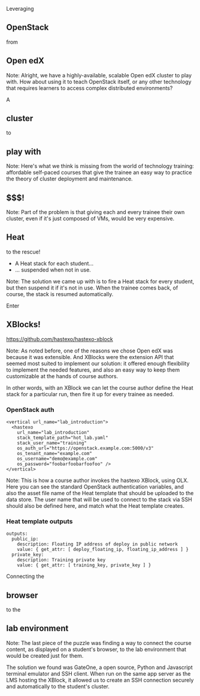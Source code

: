 Leveraging
## OpenStack
from
## Open edX

Note: Alright, we have a highly-available, scalable Open edX cluster
to play with.  How about using it to teach OpenStack itself, or any
other technology that requires learners to access complex distributed
environments?


A
## cluster
to
## play with

Note: Here's what we think is missing from the world of technology training:
affordable self-paced courses that give the trainee an easy way to practice the
theory of cluster deployment and maintenance.


## $$$!

Note: Part of the problem is that giving each and every trainee their own
cluster, even if it's just composed of VMs, would be very expensive.


## Heat
to the rescue!

- A Heat stack for each student... <!-- .element: class="fragment" -->
- ... suspended when not in use. <!-- .element: class="fragment" -->

Note: The solution we came up with is to fire a Heat stack for every student,
but then suspend it if it's not in use.  When the trainee comes back, of
course, the stack is resumed automatically.


Enter
## XBlocks!

https://github.com/hastexo/hastexo-xblock

Note: As noted before, one of the reasons we chose Open edX was because it was
extensible.  And XBlocks were the extension API that seemed most suited to
implement our solution: it offered enough flexibility to implement the needed
features, and also an easy way to keep them customizable at the hands of course
authors.

In other words, with an XBlock we can let the course author define the Heat
stack for a particular run, then fire it up for every trainee as needed.


### OpenStack auth

```
<vertical url_name="lab_introduction">
  <hastexo
    url_name="lab_introduction"
    stack_template_path="hot_lab.yaml"
    stack_user_name="training"
    os_auth_url="https://openstack.example.com:5000/v3"
    os_tenant_name="example.com"
    os_username="demo@example.com"
    os_password="foobarfoobarfoofoo" />
</vertical>
```

Note: This is how a course author invokes the hastexo XBlock, using OLX.  Here
you can see the standard OpenStack authentication variables, and also the asset
file name of the Heat template that should be uploaded to the data store.  The
user name that will be used to connect to the stack via SSH should also be
defined here, and match what the Heat template creates.


### Heat template outputs

```
outputs:
  public_ip:
    description: Floating IP address of deploy in public network
    value: { get_attr: [ deploy_floating_ip, floating_ip_address ] }
  private_key:
    description: Training private key
    value: { get_attr: [ training_key, private_key ] }
```


Connecting the
## browser
to the
## lab environment

Note: The last piece of the puzzle was finding a way to connect the course
content, as displayed on a student's browser, to the lab environment that would
be created just for them.

The solution we found was GateOne, a open source, Python and Javascript
terminal emulator and SSH client.  When run on the same app server as the LMS
hosting the XBlock, it allowed us to create an SSH connection securely
and automatically to the student's cluster.
